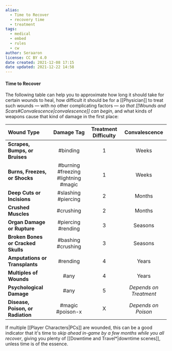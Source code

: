 ```yaml
---
alias:
  - Time to Recover
  - recovery time
  - treatment
tags:
  - medical
  - embed
  - rules
  - cw
author: Seraaron
license: CC BY 4.0
date created: 2021-12-08 17:15
date updated: 2021-12-22 14:58
---
```


#### Time to Recover

The following table can help you to approximate how long it should take for certain wounds to heal, how difficult it should be for a [[Physician]] to treat such wounds — with no other complicating factors — _so that [[Wounds and Scars#Convalescence|convalescence]] can begin_, and what kinds of weapons cause that kind of damage in the first place:

| Wound Type                         |              Damage Tag              | Treatment Difficulty |      Convalescence     |
| :--------------------------------- | :----------------------------------: | :------------------: | :--------------------: |
| **Scrapes, Bumps, or Bruises**     |               #binding               |           1          |          Weeks         |
| **Burns, Freezes, or Shocks**      | #burning #freezing #lightning #magic |           1          |          Weeks         |
| **Deep Cuts or Incisions**         |          #slashing #piercing         |           2          |         Months         |
| **Crushed Muscles**                |               #crushing              |           2          |         Months         |
| **Organ Damage or Rupture**        |          #piercing #rending          |           3          |         Seasons        |
| **Broken Bones or Cracked Skulls** |          #bashing #crushing          |           3          |         Seasons        |
| **Amputations or Transplants**     |               #rending               |           4          |          Years         |
| **Multiples of Wounds**            |                 #any                 |           4          |          Years         |
| **Psychological Damage**           |                 #any                 |           5          | _Depends on Treatment_ |
| **Disease, Poison, or Radiation**  |             #magic #poison-x            |           X          | _Depends on Poison_ |

If multiple [[Player Characters|PCs]] are wounded, this can be a good indicator that it's time to _skip ahead in-game by a few months while you all recover_, giving you plenty of [[Downtime and Travel*|downtime scenes]], unless time is of the essence.
